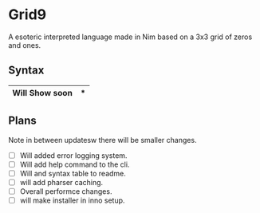 # Grid9
A esoteric interpreted language made in Nim based on a 3x3 grid of zeros and ones.

## Syntax
| Will Show soon  | * |
| ------------- | ------------- |

## Plans
Note in between updatesw there will be smaller changes.


 - [ ] Will added error logging system.
 - [ ] Will add help command to the cli.
 - [ ] Will and syntax table to readme.
 - [ ] will add pharser caching.
 - [ ] Overall performce changes.
 - [ ] will make installer in inno setup.
